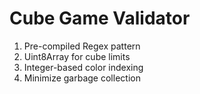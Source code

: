 # Cube Game Validator

1. Pre-compiled Regex pattern
2. Uint8Array for cube limits
3. Integer-based color indexing
4. Minimize garbage collection

